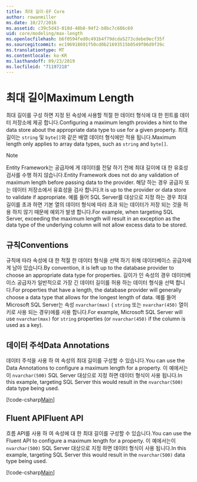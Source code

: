 ```yaml
---
title: 최대 길이-EF Core
author: rowanmiller
ms.date: 10/27/2016
ms.assetid: c39c5d43-018d-48b8-94f2-b8bc7c686c69
uid: core/modeling/max-length
ms.openlocfilehash: b6f0594fed0c491b4f79dcda5273cdebe9ecf35f
ms.sourcegitcommit: ec196918691f50cd0b21693515b0549f06d9f39c
ms.translationtype: MT
ms.contentlocale: ko-KR
ms.lasthandoff: 09/23/2019
ms.locfileid: "71197218"
---
```

# <a name="maximum-length"></a><span data-ttu-id="4cbec-102">최대 길이</span><span class="sxs-lookup"><span data-stu-id="4cbec-102">Maximum Length</span></span>

<span data-ttu-id="4cbec-103">최대 길이를 구성 하면 지정 된 속성에 사용할 적절 한 데이터 형식에 대 한 힌트를 데이터 저장소에 제공 합니다.</span><span class="sxs-lookup"><span data-stu-id="4cbec-103">Configuring a maximum length provides a hint to the data store about the appropriate data type to use for a given property.</span></span> <span data-ttu-id="4cbec-104">최대 길이는 `string` 및 `byte[]`와 같은 배열 데이터 형식에만 적용 됩니다.</span><span class="sxs-lookup"><span data-stu-id="4cbec-104">Maximum length only applies to array data types, such as `string` and `byte[]`.</span></span>

> [!NOTE]  
> <span data-ttu-id="4cbec-105">Entity Framework는 공급자에 게 데이터를 전달 하기 전에 최대 길이에 대 한 유효성 검사를 수행 하지 않습니다.</span><span class="sxs-lookup"><span data-stu-id="4cbec-105">Entity Framework does not do any validation of maximum length before passing data to the provider.</span></span> <span data-ttu-id="4cbec-106">해당 하는 경우 공급자 또는 데이터 저장소에서 유효성을 검사 합니다.</span><span class="sxs-lookup"><span data-stu-id="4cbec-106">It is up to the provider or data store to validate if appropriate.</span></span> <span data-ttu-id="4cbec-107">예를 들어 SQL Server를 대상으로 지정 하는 경우 최대 길이를 초과 하면 기본 열의 데이터 형식에 따라 초과 되는 데이터가 저장 되는 것을 허용 하지 않기 때문에 예외가 발생 합니다.</span><span class="sxs-lookup"><span data-stu-id="4cbec-107">For example, when targeting SQL Server, exceeding the maximum length will result in an exception as the data type of the underlying column will not allow excess data to be stored.</span></span>

## <a name="conventions"></a><span data-ttu-id="4cbec-108">규칙</span><span class="sxs-lookup"><span data-stu-id="4cbec-108">Conventions</span></span>

<span data-ttu-id="4cbec-109">규칙에 따라 속성에 대 한 적절 한 데이터 형식을 선택 하기 위해 데이터베이스 공급자에 게 남아 있습니다.</span><span class="sxs-lookup"><span data-stu-id="4cbec-109">By convention, it is left up to the database provider to choose an appropriate data type for properties.</span></span> <span data-ttu-id="4cbec-110">길이가 인 속성의 경우 데이터베이스 공급자가 일반적으로 가장 긴 데이터 길이를 허용 하는 데이터 형식을 선택 합니다.</span><span class="sxs-lookup"><span data-stu-id="4cbec-110">For properties that have a length, the database provider will generally choose a data type that allows for the longest length of data.</span></span> <span data-ttu-id="4cbec-111">예를 들어 Microsoft SQL Server는 속성 `nvarchar(max)` ( `string` 또는 `nvarchar(450)` 열이 키로 사용 되는 경우)에를 사용 합니다.</span><span class="sxs-lookup"><span data-stu-id="4cbec-111">For example, Microsoft SQL Server will use `nvarchar(max)` for `string` properties (or `nvarchar(450)` if the column is used as a key).</span></span>

## <a name="data-annotations"></a><span data-ttu-id="4cbec-112">데이터 주석</span><span class="sxs-lookup"><span data-stu-id="4cbec-112">Data Annotations</span></span>

<span data-ttu-id="4cbec-113">데이터 주석을 사용 하 여 속성의 최대 길이를 구성할 수 있습니다.</span><span class="sxs-lookup"><span data-stu-id="4cbec-113">You can use the Data Annotations to configure a maximum length for a property.</span></span> <span data-ttu-id="4cbec-114">이 예에서는이 `nvarchar(500)` SQL Server 대상으로 지정 하면 데이터 형식이 사용 됩니다.</span><span class="sxs-lookup"><span data-stu-id="4cbec-114">In this example, targeting SQL Server this would result in the `nvarchar(500)` data type being used.</span></span>

[!code-csharp[Main](../../../samples/core/Modeling/DataAnnotations/MaxLength.cs?highlight=14)]

## <a name="fluent-api"></a><span data-ttu-id="4cbec-115">Fluent API</span><span class="sxs-lookup"><span data-stu-id="4cbec-115">Fluent API</span></span>

<span data-ttu-id="4cbec-116">흐름 API를 사용 하 여 속성에 대 한 최대 길이를 구성할 수 있습니다.</span><span class="sxs-lookup"><span data-stu-id="4cbec-116">You can use the Fluent API to configure a maximum length for a property.</span></span> <span data-ttu-id="4cbec-117">이 예에서는이 `nvarchar(500)` SQL Server 대상으로 지정 하면 데이터 형식이 사용 됩니다.</span><span class="sxs-lookup"><span data-stu-id="4cbec-117">In this example, targeting SQL Server this would result in the `nvarchar(500)` data type being used.</span></span>

[!code-csharp[Main](../../../samples/core/Modeling/FluentAPI/MaxLength.cs?highlight=11-13)]
